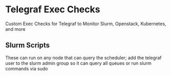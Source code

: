 # Telegraf Exec Checks
Custom Exec Checks for Telegraf to Monitor Slurm, Openstack, Kubernetes, and more

## Slurm Scripts
These can run on any node that can query the scheduler; add the telegraf user to the slurm admin group so it can query all queues or run slurm commands via sudo

